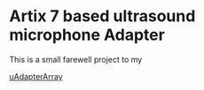 # Artix 7 based ultrasound microphone Adapter 

This is a small farewell project to my

[uAdapterArray](https://github.com/myildirim6198/UltrasoundMicrophoneArrayAdapterBAT)
